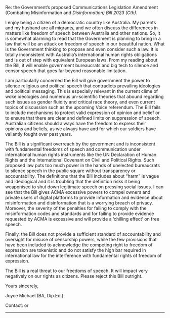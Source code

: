 Re: the Government’s proposed Communications Legislation Amendment (Combating Misinformation and
_Disinformation) Bill 2023 (Cth)._

I enjoy being a citizen of a democratic country like Australia. My parents and my husband are all migrants, and we often
discuss the differences in matters like freedom of speech between Australia and other nations. So, it is somewhat
alarming to read that the Government is planning to bring in a law that will be an attack on freedom of speech in our
beautiful nation. What is the Government thinking to propose and even consider such a law. It is totally inconsistent with
Australia’s international human rights obligations and is out of step with equivalent European laws. From my reading
about the Bill, it will enable government bureaucrats and big tech to silence and censor speech that goes far beyond
reasonable limitation.

I am particularly concerned the Bill will give government the power to silence religious and political speech that
contradicts prevailing ideologies and political messaging. This is especially relevant in the current clime of woke
ideologies and numerous un-scientific theories that abound regarding such issues as gender fluidity and critical race
theory, and even current topics of discussion such as the upcoming Voice referendum. The Bill fails to include
mechanisms to protect valid expression of opinion and belief or to ensure that there are clear and defined limits on
suppression of speech. Australian citizens should always have the freedom to express their opinions and beliefs, as we
always have and for which our soldiers have valiantly fought over past years.

The Bill is a significant overreach by the government and is inconsistent with fundamental freedoms of speech and
communication under international human rights instruments like the UN Declaration of Human Rights and the
International Covenant on Civil and Political Rights. Such proposed law puts too much power in the hands of unelected
bureaucrats to silence speech in the public square without transparency or accountability. The definitions that the Bill
includes about “harm” is vague and ideological and it is troubling that the definition risks it being weaponised to shut
down legitimate speech on pressing social issues.
I can see that the Bill gives ACMA excessive powers to compel owners and private users of digital platforms to provide
information and evidence about misinformation and disinformation that is a worrying breach of privacy. Moreover, the
severity of the penalties for failing to comply with the misinformation codes and standards and for failing to provide
evidence requested by ACMA is excessive and will provide a ‘chilling effect’ on free speech.

Finally, the Bill does not provide a sufficient standard of accountability and oversight for misuse of censorship powers,
while the few provisions that have been included to acknowledge the competing right to freedom of expression are
tokenistic and do not satisfy the high bar required in international law for the interference with fundamental rights of
freedom of expression.

The Bill is a real threat to our freedoms of speech. It will impact very negatively on our rights as citizens. Please reject
this Bill outright.

Yours sincerely,

Joyce Michael (BA, Dip.Ed.)

Contact: or


-----

